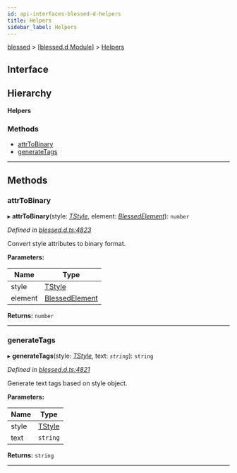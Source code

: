 ```yaml
---
id: api-interfaces-blessed-d-helpers
title: Helpers
sidebar_label: Helpers
---
```


[blessed](api-readme.md) > [[blessed.d Module]](api-modules-blessed-d-module.md) > [Helpers](api-interfaces-blessed-d-helpers.md)

## Interface

## Hierarchy

**Helpers**

### Methods

* [attrToBinary](api-interfaces-blessed-d-helpers.md#attrtobinary)
* [generateTags](api-interfaces-blessed-d-helpers.md#generatetags)

---

## Methods

<a id="attrtobinary"></a>

###  attrToBinary

▸ **attrToBinary**(style: *[TStyle](api-interfaces-blessed-d-widgets.types.tstyle.md)*, element: *[BlessedElement](api-classes-blessed-d-widgets.blessedelement.md)*): `number`

*Defined in [blessed.d.ts:4823](https://github.com/cancerberoSgx/accursed/blob/f66c8ce/src/declarations/blessed.d.ts#L4823)*

Convert style attributes to binary format.

**Parameters:**

| Name | Type |
| ------ | ------ |
| style | [TStyle](api-interfaces-blessed-d-widgets.types.tstyle.md) |
| element | [BlessedElement](api-classes-blessed-d-widgets.blessedelement.md) |

**Returns:** `number`

___
<a id="generatetags"></a>

###  generateTags

▸ **generateTags**(style: *[TStyle](api-interfaces-blessed-d-widgets.types.tstyle.md)*, text: *`string`*): `string`

*Defined in [blessed.d.ts:4821](https://github.com/cancerberoSgx/accursed/blob/f66c8ce/src/declarations/blessed.d.ts#L4821)*

Generate text tags based on style object.

**Parameters:**

| Name | Type |
| ------ | ------ |
| style | [TStyle](api-interfaces-blessed-d-widgets.types.tstyle.md) |
| text | `string` |

**Returns:** `string`

___

